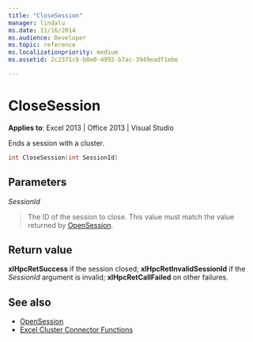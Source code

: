 ```yaml
---
title: "CloseSession"
manager: lindalu
ms.date: 11/16/2014
ms.audience: Developer
ms.topic: reference
ms.localizationpriority: medium
ms.assetid: 2c2371c8-b0e0-4992-b7ac-3949eadf1ebe

---
```


# CloseSession

**Applies to**: Excel 2013 | Office 2013 | Visual Studio 
  
Ends a session with a cluster.
  
```cpp
int CloseSession(int SessionId)
```

## Parameters

_SessionId_
  
> The ID of the session to close. This value must match the value returned by [OpenSession](opensession.md).
    
## Return value

**xlHpcRetSuccess** if the session closed; **xlHpcRetInvalidSessionId** if the _SessionId_ argument is invalid; **xlHpcRetCallFailed** on other failures. 
  
## See also

- [OpenSession](opensession.md)
- [Excel Cluster Connector Functions](excel-cluster-connector-functions.md)

